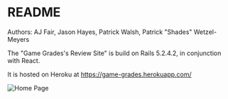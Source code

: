 # README

Authors: AJ Fair, Jason Hayes, Patrick Walsh, Patrick "Shades" Wetzel-Meyers

The "Game Grades's Review Site" is build on Rails 5.2.4.2, in conjunction with React.

It is hosted on Heroku at https://game-grades.herokuapp.com/


![Home Page](https://github.com/Shades4355/game-grades/blob/master/screenshots/Screen%20Shot%202021-07-06%20at%201.27.17%20PM.png)
